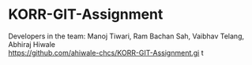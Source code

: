 # KORR-GIT-Assignment
Developers in the team: Manoj Tiwari, Ram Bachan Sah, Vaibhav Telang, Abhiraj Hiwale
<br>
https://github.com/ahiwale-chcs/KORR-GIT-Assignment.gi
t